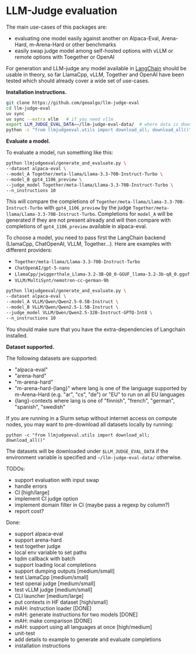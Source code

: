# LLM-Judge evaluation

The main use-cases of this packages are:
* evaluating one model easily against another on Alpaca-Eval, Arena-Hard, m-Arena-Hard or other benchmarks
* easily swap judge model among self-hosted options with vLLM or remote options with Toegether or OpenAI

For generation and LLM-judge any model available in [LangChain](https://python.langchain.com/docs/integrations/chat/]) should be usable in theory, so far LlamaCpp, vLLM, 
Together and OpenAI have been tested which should already cover a wide set of use-cases.


**Installation instructions.**

```bash
git clone https://github.com/geoalgo/llm-judge-eval
cd llm-judge-eval
uv sync 
uv sync --extra vllm   # if you need vllm
export LLM_JUDGE_EVAL_DATA=~/llm-judge-eval-data/  # where data is downloaded
python -c "from llmjudgeeval.utils import download_all; download_all()"  # if you need to download all datasets at once
```


**Evaluate a model.** 

To evaluate a model, run something like this:
```bash
python llmjudgeeval/generate_and_evaluate.py \
--dataset alpaca-eval \
--model_A Together/meta-llama/Llama-3.3-70B-Instruct-Turbo \
--model_B gpt4_1106_preview \
--judge_model Together/meta-llama/Llama-3.3-70B-Instruct-Turbo \
--n_instructions 10 
```

This will compare the completions of `Together/meta-llama/Llama-3.3-70B-Instruct-Turbo` with `gpt4_1106_preview` 
by the judge `Together/meta-llama/Llama-3.3-70B-Instruct-Turbo`. Completions for `model_A` will be generated if they 
are not present already and will then compare with completions
of `gpt4_1106_preview` available in alpaca-eval.

To choose a model, you need to pass first the LangChain backend (LlamaCpp, ChatOpenAI, VLLM, Together...).
Here are examples with different providers:
* `Together/meta-llama/Llama-3.3-70B-Instruct-Turbo` 
* `ChatOpenAI/gpt-5-nano`
* `LlamaCpp/jwiggerthale_Llama-3.2-3B-Q8_0-GGUF_llama-3.2-3b-q8_0.gguf`
* `VLLM/MultiSynt/nemotron-cc-german-9b`

```bash
python llmjudgeeval/generate_and_evaluate.py \
--dataset alpaca-eval \
--model_A VLLM/Qwen/Qwen2.5-0.5B-Instruct \
--model_B VLLM/Qwen/Qwen2.5-1.5B-Instruct \
--judge_model VLLM/Qwen/Qwen2.5-32B-Instruct-GPTQ-Int8 \
--n_instructions 10 
```

You should make sure that you have the extra-dependencies of Langchain installed.

**Dataset supported.**

The following datasets are supported:
* "alpaca-eval"
* "arena-hard"
* "m-arena-hard"
* "m-arena-hard-{lang}" where lang is one of the language supported by m-Arena-Hard (e.g. "ar", "cs", "de") or "EU" to 
run on all EU languages
* {lang}-contexts where lang is one of "finnish", "french", "german", "spanish", "swedish"

If you are running in a Slurm setup without internet access on compute nodes, you may want to pre-download all datasets
locally by running:

```
python -c "from llmjudgeeval.utils import download_all; download_all()"
```

The datasets will be downloaded under `$LLM_JUDGE_EVAL_DATA` if the environment variable is specified and 
`~/llm-judge-eval-data/` otherwise. 

TODOs:
* support evaluation with input swap 
* handle errors
* CI [high/large]
* implement CI judge option
* implement domain filter in CI (maybe pass a regexp by column?)
* report cost? 

Done:
* support alpaca-eval
* support arena-hard
* test together judge
* local env variable to set paths
* tqdm callback with batch
* support loading local completions
* support dumping outputs [medium/small]
* test LlamaCpp [medium/small]
* test openai judge [medium/small]
* test vLLM judge [medium/small]
* CLI launcher [medium/large]
* put contexts in HF dataset [high/small]
* mAH: instruction loader [DONE]
* mAH: generate instructions for two models [DONE] 
* mAH: make comparison [DONE]
* mAH: support using all languages at once [high/medium]
* unit-test
* add details to example to generate and evaluate completions
* installation instructions